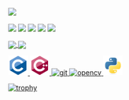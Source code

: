 ![](https://komarev.com/ghpvc/?username=K-Suzuki0407)


![](https://github-profile-summary-cards.vercel.app/api/cards/profile-details?username=K-Suzuki0407&theme=nord_bright)
![](https://github-profile-summary-cards.vercel.app/api/cards/repos-per-language?username=K-Suzuki0407&theme=nord_bright)
![](https://github-profile-summary-cards.vercel.app/api/cards/most-commit-language?username=K-Suzuki0407&theme=nord_bright)
![](https://github-profile-summary-cards.vercel.app/api/cards/stats?username=K-Suzuki0407&theme=nord_bright)
![](https://github-profile-summary-cards.vercel.app/api/cards/productive-time?username=K-Suzuki0407&theme=nord_bright)



<a href="https://github.com/anuraghazra/github-readme-stats">
  <img align="center" src="https://github-readme-stats.vercel.app/api?username=K-Suzuki0407&show_icons=true" height="158px" />
</a>

<a href="https://github.com/anuraghazra/github-readme-stats">
  <img align="center" src="https://github-readme-stats.vercel.app/api/top-langs/?username=K-Suzuki0407&layout=compact" />
</a>


<p align="left"> <a href="https://www.cprogramming.com/" target="_blank"> <img src="https://raw.githubusercontent.com/devicons/devicon/master/icons/c/c-original.svg" alt="c" width="40" height="40"/> </a> <a href="https://www.w3schools.com/cpp/" target="_blank"> <img src="https://raw.githubusercontent.com/devicons/devicon/master/icons/cplusplus/cplusplus-original.svg" alt="cplusplus" width="40" height="40"/> </a> <a href="https://git-scm.com/" target="_blank"> <img src="https://www.vectorlogo.zone/logos/git-scm/git-scm-icon.svg" alt="git" width="40" height="40"/> </a> <a href="https://opencv.org/" target="_blank"> <img src="https://www.vectorlogo.zone/logos/opencv/opencv-icon.svg" alt="opencv" width="40" height="40"/> </a> <a href="https://www.python.org" target="_blank"> <img src="https://raw.githubusercontent.com/devicons/devicon/master/icons/python/python-original.svg" alt="python" width="40" height="40"/> </a> </p>


[![trophy](https://github-profile-trophy.vercel.app/?username=K-Suzuki0407)](https://github.com/ryo-ma/github-profile-trophy)

